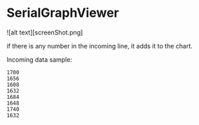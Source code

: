 # SerialGraphViewer
 
![alt text][screenShot.png]

if there is any number in the incoming line, it adds it to the chart.

Incoming data sample:
```
1700
1656
1608
1632
1684
1648
1740
1632
```